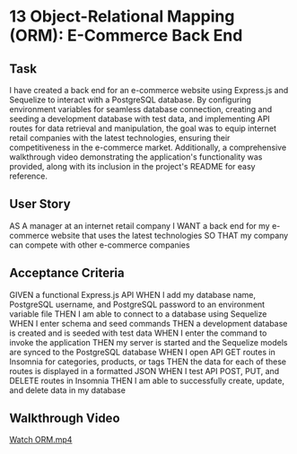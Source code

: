 # 13 Object-Relational Mapping (ORM): E-Commerce Back End

## Task

I have created a back end for an e-commerce website using Express.js and Sequelize to interact with a PostgreSQL database. By configuring environment variables for seamless database connection, creating and seeding a development database with test data, and implementing API routes for data retrieval and manipulation, the goal was to equip internet retail companies with the latest technologies, ensuring their competitiveness in the e-commerce market. Additionally, a comprehensive walkthrough video demonstrating the application's functionality was provided, along with its inclusion in the project's README for easy reference.


## User Story

AS A manager at an internet retail company
I WANT a back end for my e-commerce website that uses the latest technologies
SO THAT my company can compete with other e-commerce companies

## Acceptance Criteria

GIVEN a functional Express.js API
WHEN I add my database name, PostgreSQL username, and PostgreSQL password to an environment variable file
THEN I am able to connect to a database using Sequelize
WHEN I enter schema and seed commands
THEN a development database is created and is seeded with test data
WHEN I enter the command to invoke the application
THEN my server is started and the Sequelize models are synced to the PostgreSQL database
WHEN I open API GET routes in Insomnia for categories, products, or tags
THEN the data for each of these routes is displayed in a formatted JSON
WHEN I test API POST, PUT, and DELETE routes in Insomnia
THEN I am able to successfully create, update, and delete data in my database

## Walkthrough Video
[Watch ORM.mp4](ORM.mp4)
